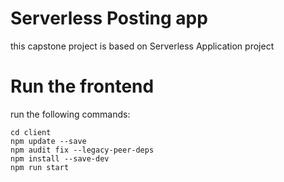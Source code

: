 # Serverless Posting app

this capstone project is based on Serverless Application project

# Run the frontend
run the following commands:
```
cd client
npm update --save
npm audit fix --legacy-peer-deps
npm install --save-dev
npm run start
```